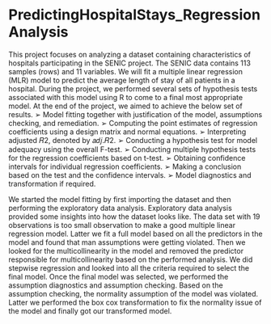 # PredictingHospitalStays_RegressionAnalysis

This project focuses on analyzing a dataset containing characteristics of hospitals participating in the SENIC project. The SENIC data contains 113 samples (rows) and 11 variables. We will fit a multiple linear regression (MLR) model to predict the average length of stay of all patients in a hospital. During the project, we performed several sets of hypothesis tests associated with this model using R to come to a final most appropriate model. At the end of the project, we aimed to achieve the below set of results.
➢ Model fitting together with justification of the model, assumptions checking, and remediation.
➢ Computing the point estimates of regression coefficients using a design matrix and normal equations.
➢ Interpreting adjusted 𝑅2, denoted by 𝑎𝑑𝑗.𝑅2.
➢ Conducting a hypothesis test for model adequacy using the overall F-test.
➢ Conducting multiple hypothesis tests for the regression coefficients based on t-test.
➢ Obtaining confidence intervals for individual regression coefficients.
➢ Making a conclusion based on the test and the confidence intervals.
➢ Model diagnostics and transformation if required.

We started the model fitting by first importing the dataset and then performing the exploratory data analysis.
Exploratory data analysis provided some insights into how the dataset looks like. 
The data set with 19 observations is too small observation to make a good multiple linear regression model. 
Latter we fit a full model based on all the predictors in the model and found that man assumptions were getting violated. 
Then we looked for the multicollinearity in the model and removed the predictor responsible for multicollinearity based on the performed analysis. We did stepwise regression and looked into all the criteria required to select the final model. 
Once the final model was selected, we performed the assumption diagnostics and assumption checking. Based on the assumption checking, the normality assumption of the model was violated. 
Latter we performed the box cox transformation to fix the normality issue of the model and finally got our transformed model.
